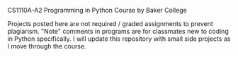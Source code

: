 CS1110A-A2 Programming in Python Course by Baker College

Projects posted here are not required / graded assignments to prevent plagiarism. "Note" comments in programs are for classmates new to coding in Python specifically. I will update this repository with small side projects as I move through the course.
